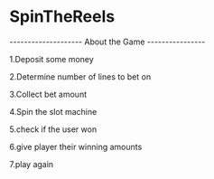 # SpinTheReels

-------------------- About the Game ----------------

1.Deposit some money 

2.Determine number of lines to bet on

3.Collect bet amount

4.Spin the slot machine

5.check if the user won

6.give player their winning amounts

7.play again       
